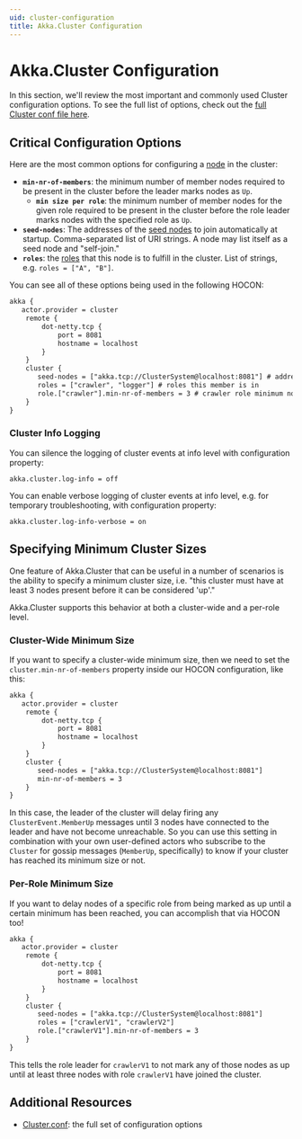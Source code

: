 ```yaml
---
uid: cluster-configuration
title: Akka.Cluster Configuration
---
```


# Akka.Cluster Configuration

In this section, we'll review the most important and commonly used Cluster configuration options. To see the full list of options, check out the [full Cluster conf file here](https://github.com/akkadotnet/akka.net/blob/dev/src/core/Akka.Cluster/Configuration/Cluster.conf).

## Critical Configuration Options

Here are the most common options for configuring a [node](xref:cluster-overview#key-terms) in the cluster:

* **`min-nr-of-members`**: the minimum number of member nodes required to be present in the cluster before the leader marks nodes as `Up`.
  * **`min size per role`**: the minimum number of member nodes for the given role required to be present in the cluster before the role leader marks nodes with the specified role as `Up`.
* **`seed-nodes`**: The addresses of the [seed nodes](xref:cluster-overview#seed-nodes) to join automatically at startup. Comma-separated list of URI strings. A node may list itself as a seed node and "self-join."
* **`roles`**: the [roles](xref:cluster-overview#key-terms) that this node is to fulfill in the cluster.  List of strings, e.g. `roles = ["A", "B"]`.

You can see all of these options being used in the following HOCON:

```xml
akka {
   actor.provider = cluster
    remote {
        dot-netty.tcp {
            port = 8081
            hostname = localhost
        }
    }
    cluster {
       seed-nodes = ["akka.tcp://ClusterSystem@localhost:8081"] # address of seed node
       roles = ["crawler", "logger"] # roles this member is in
       role.["crawler"].min-nr-of-members = 3 # crawler role minimum node count
    }
}
```

### Cluster Info Logging

You can silence the logging of cluster events at info level with configuration property:

```hocon
akka.cluster.log-info = off
```

You can enable verbose logging of cluster events at info level, e.g. for temporary troubleshooting, with configuration property:

```hocon
akka.cluster.log-info-verbose = on
```

## Specifying Minimum Cluster Sizes

One feature of Akka.Cluster that can be useful in a number of scenarios is the ability to specify a minimum cluster size, i.e. "this cluster must have at least 3 nodes present before it can be considered 'up'."

Akka.Cluster supports this behavior at both a cluster-wide and a per-role level.

### Cluster-Wide Minimum Size

If you want to specify a cluster-wide minimum size, then we need to set the `cluster.min-nr-of-members` property inside our HOCON configuration, like this:

```xml
akka {
   actor.provider = cluster
    remote {
        dot-netty.tcp {
            port = 8081
            hostname = localhost
        }
    }
    cluster {
       seed-nodes = ["akka.tcp://ClusterSystem@localhost:8081"]
       min-nr-of-members = 3
    }
}
```

In this case, the leader of the cluster will delay firing any `ClusterEvent.MemberUp` messages until 3 nodes have connected to the leader and have not become unreachable. So you can use this setting in combination with your own user-defined actors who subscribe to the `Cluster` for gossip messages (`MemberUp`, specifically) to know if your cluster has reached its minimum size or not.

### Per-Role Minimum Size

If you want to delay nodes of a specific role from being marked as up until a certain minimum has been reached, you can accomplish that via HOCON too!

```xml
akka {
   actor.provider = cluster
    remote {
        dot-netty.tcp {
            port = 8081
            hostname = localhost
        }
    }
    cluster {
       seed-nodes = ["akka.tcp://ClusterSystem@localhost:8081"]
       roles = ["crawlerV1", "crawlerV2"]
       role.["crawlerV1"].min-nr-of-members = 3
    }
}
```

This tells the role leader for `crawlerV1` to not mark any of those nodes as up until at least three nodes with role `crawlerV1` have joined the cluster.

## Additional Resources

* [Cluster.conf](xref:akka-cluster-configuration): the full set of configuration options
